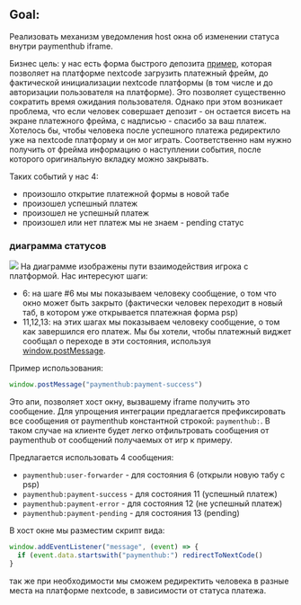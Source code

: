 ## Goal:
Реализовать механизм уведомления host окна об изменении статуса внутри paymenthub iframe.

Бизнес цель: у нас есть форма быстрого депозита [пример](https://wagibet.com/lands/en/wagibet-fast-deposit?partnerId=4&playerToken=22a9e1557a074fbea1ee7206b44aa145), которая позволяет на платформе nextcode загрузить платежный фрейм, до фактической инициализации nextcode платформы (в том числе и до авторизации пользователя на платформе). Это позволяет существенно сократить время ожидания пользователя. Однако при этом возникает проблема, что если человек совершает депозит - он остается висеть на экране платежного фрейма, с надписью - спасибо за ваш платеж. Хотелось бы, чтобы человека после успешного платежа редиректило уже на nextcode платформу и он мог играть. Соответственно нам нужно получить от фрейма информацию о наступлении события, после которого оригинальную вкладку можно закрывать.

Таких событий у нас 4:
- произошло открытие платежной формы в новой табе
- произошел успешный платеж
- произошел не успешный платеж
- произошел или нет платеж мы не знаем - pending статус

### диаграмма статусов

[![](https://mermaid.ink/img/pako:eNqNU8tu2zAQ_BWCZ8ewZdd6HHJpL7kF6K3QIYy4kQhbJEMu47iG_71L6lEZaIBagCEuZ2dmh9SVN0YCr7iH9wC6gR9KtE70tRYBjQ79Kzh6b9A4Zk_iEldWOFSNskIj0_CJ95UuvN4XrLe1js_Qzx4eH1NbxZ7YOQLQMCsutY7FtEsU1aj2JFfMWNBMvZErqDXtLRhOSh_H_h4m8ZlnoKhYqz4gQe88JJXEnVjUXw1xQvb885k5ykQ5kCR2ZiiImtFvcjCxe3BE_3IxgTVCs-ZkPDDsBLKz0tKcX4a2hTIlMiqPxITELkla0ZIBOBFFXPpgrXHoZ2v_YiKH5LJBMhqj8HY5S2qg0oy2zjTg_RTZPWJI3pkPJWEO1dBNmKhiNFPdh6YBCXLY-TqahPPeD7g0GzhHF6oXR6Xbeydf06SeBccZYt7IWlhYQoHBx_kF683_sNIpSDIx8moaJv0N4AVWS2aNx54GoSMaDmxQi1ebr3jrlOQVugAr3oPrRVzyaySuOXZACfKKXqVwx5rX-kY99H38Mqaf2pwJbcerN0HjrXiwUuD0Pc5VR07AfTdBI6-223KXWHh15Z9pvd5ui2J3KMo8237b0e6FV4fDel8W-3y_z6iYHfLbiv9Oupt1XpbZLttsDps8K8vi9gfA0l8I?type=png)](https://mermaid.live/edit#pako:eNqNU8tu2zAQ_BWCZ8ewZdd6HHJpL7kF6K3QIYy4kQhbJEMu47iG_71L6lEZaIBagCEuZ2dmh9SVN0YCr7iH9wC6gR9KtE70tRYBjQ79Kzh6b9A4Zk_iEldWOFSNskIj0_CJ95UuvN4XrLe1js_Qzx4eH1NbxZ7YOQLQMCsutY7FtEsU1aj2JFfMWNBMvZErqDXtLRhOSh_H_h4m8ZlnoKhYqz4gQe88JJXEnVjUXw1xQvb885k5ykQ5kCR2ZiiImtFvcjCxe3BE_3IxgTVCs-ZkPDDsBLKz0tKcX4a2hTIlMiqPxITELkla0ZIBOBFFXPpgrXHoZ2v_YiKH5LJBMhqj8HY5S2qg0oy2zjTg_RTZPWJI3pkPJWEO1dBNmKhiNFPdh6YBCXLY-TqahPPeD7g0GzhHF6oXR6Xbeydf06SeBccZYt7IWlhYQoHBx_kF683_sNIpSDIx8moaJv0N4AVWS2aNx54GoSMaDmxQi1ebr3jrlOQVugAr3oPrRVzyaySuOXZACfKKXqVwx5rX-kY99H38Mqaf2pwJbcerN0HjrXiwUuD0Pc5VR07AfTdBI6-223KXWHh15Z9pvd5ui2J3KMo8237b0e6FV4fDel8W-3y_z6iYHfLbiv9Oupt1XpbZLttsDps8K8vi9gfA0l8I)
На диаграмме изображены пути взаимодействия игрока с платформой.
Нас интересуют шаги:
- 6: на шаге #6 мы мы показываем человеку сообщение, о том что окно может быть закрыто (фактически человек переходит в новый таб, в котором уже открывается платежная форма psp)
- 11,12,13: на этих шагах мы показываем человеку сообщение, о том как завершился его платеж.
Мы бы хотели, чтобы платежный виджет сообщал о переходе в эти состояния, используя [window.postMessage](https://developer.mozilla.org/en-US/docs/Web/API/Window/postMessage). 

Пример использования:
```javascript
window.postMessage("paymenthub:payment-success")
```
Это апи, позволяет хост окну, вызвашему iframe получить это сообщение. Для упрощения интеграции предлагается префиксировать все сообщения от paymenthub константной строкой: `paymenthub:`. В таком случае на клиенте будет легко отфильтровать сообщения от paymenthub от сообщений получаемых от игр к примеру.

Предлагается использовать 4 сообщения:
- `paymenthub:user-forwarder` - для состояния 6 (открыли новую табу с psp)
- `paymenthub:payment-success` - для состояния 11 (успешный платеж)
- `paymenthub:payment-error` - для состояния 12 (не успешный платеж)
- `paymenthub:payment-pending` - для состояния 13 (pending)

В хост окне мы разместим скрипт вида:
```javascript
window.addEventListener("message", (event) => {
  if (event.data.startswith("paymenthub:") redirectToNextCode()
}
```
так же при необходимости мы сможем редиректить человека в разные места на платформе nextcode, в зависимости от статуса платежа.